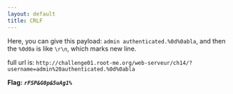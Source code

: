```yaml
---
layout: default
title: CRLF
---
```


Here, you can give this payload: `admin authenticated.%0d%0abla`, and then the `%0d0a` is like `\r\n`, which marks new line.

full url is: `http://challenge01.root-me.org/web-serveur/ch14/?username=admin%20authenticated.%0d%0abla`


**Flag:** ***`rFSP&G0p&5uAg1%`***
